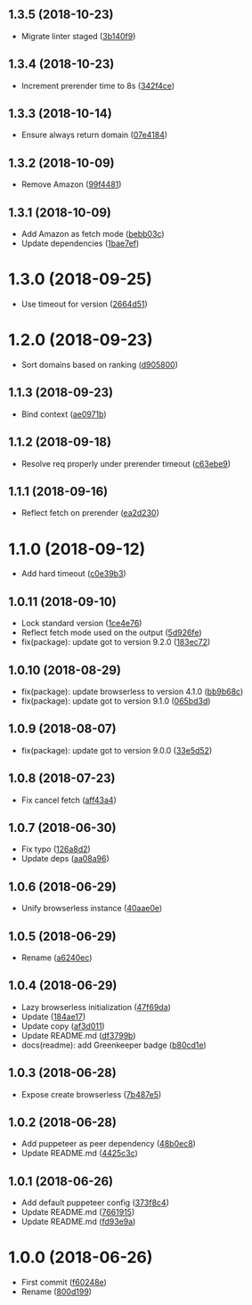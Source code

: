 <a name="1.3.5"></a>
## 1.3.5 (2018-10-23)

* Migrate linter staged ([3b140f9](https://github.com/Kikobeats/html-get/commit/3b140f9))



<a name="1.3.4"></a>
## 1.3.4 (2018-10-23)

* Increment prerender time to 8s ([342f4ce](https://github.com/Kikobeats/html-get/commit/342f4ce))



<a name="1.3.3"></a>
## 1.3.3 (2018-10-14)

* Ensure always return domain ([07e4184](https://github.com/Kikobeats/html-get/commit/07e4184))



<a name="1.3.2"></a>
## 1.3.2 (2018-10-09)

* Remove Amazon ([99f4481](https://github.com/Kikobeats/html-get/commit/99f4481))



<a name="1.3.1"></a>
## 1.3.1 (2018-10-09)

* Add Amazon as fetch mode ([bebb03c](https://github.com/Kikobeats/html-get/commit/bebb03c))
* Update dependencies ([1bae7ef](https://github.com/Kikobeats/html-get/commit/1bae7ef))



<a name="1.3.0"></a>
# 1.3.0 (2018-09-25)

* Use timeout for  version ([2664d51](https://github.com/Kikobeats/html-get/commit/2664d51))



<a name="1.2.0"></a>
# 1.2.0 (2018-09-23)

* Sort domains based on ranking ([d905800](https://github.com/Kikobeats/html-get/commit/d905800))



<a name="1.1.3"></a>
## 1.1.3 (2018-09-23)

* Bind context ([ae0971b](https://github.com/Kikobeats/html-get/commit/ae0971b))



<a name="1.1.2"></a>
## 1.1.2 (2018-09-18)

* Resolve req properly under prerender timeout ([c63ebe9](https://github.com/Kikobeats/html-get/commit/c63ebe9))



<a name="1.1.1"></a>
## 1.1.1 (2018-09-16)

* Reflect fetch on prerender ([ea2d230](https://github.com/Kikobeats/html-get/commit/ea2d230))



<a name="1.1.0"></a>
# 1.1.0 (2018-09-12)

* Add hard timeout ([c0e39b3](https://github.com/Kikobeats/html-get/commit/c0e39b3))



<a name="1.0.11"></a>
## 1.0.11 (2018-09-10)

* Lock standard version ([1ce4e76](https://github.com/Kikobeats/html-get/commit/1ce4e76))
* Reflect fetch mode used on the output ([5d926fe](https://github.com/Kikobeats/html-get/commit/5d926fe))
* fix(package): update got to version 9.2.0 ([183ec72](https://github.com/Kikobeats/html-get/commit/183ec72))



<a name="1.0.10"></a>
## 1.0.10 (2018-08-29)

* fix(package): update browserless to version 4.1.0 ([bb9b68c](https://github.com/Kikobeats/html-get/commit/bb9b68c))
* fix(package): update got to version 9.1.0 ([065bd3d](https://github.com/Kikobeats/html-get/commit/065bd3d))



<a name="1.0.9"></a>
## 1.0.9 (2018-08-07)

* fix(package): update got to version 9.0.0 ([33e5d52](https://github.com/Kikobeats/html-get/commit/33e5d52))



<a name="1.0.8"></a>
## 1.0.8 (2018-07-23)

* Fix cancel fetch ([aff43a4](https://github.com/Kikobeats/html-get/commit/aff43a4))



<a name="1.0.7"></a>
## 1.0.7 (2018-06-30)

* Fix typo ([126a8d2](https://github.com/Kikobeats/html-get/commit/126a8d2))
* Update deps ([aa08a96](https://github.com/Kikobeats/html-get/commit/aa08a96))



<a name="1.0.6"></a>
## 1.0.6 (2018-06-29)

* Unify browserless instance ([40aae0e](https://github.com/Kikobeats/html-get/commit/40aae0e))



<a name="1.0.5"></a>
## 1.0.5 (2018-06-29)

* Rename ([a6240ec](https://github.com/Kikobeats/html-get/commit/a6240ec))



<a name="1.0.4"></a>
## 1.0.4 (2018-06-29)

* Lazy browserless initialization ([47f69da](https://github.com/Kikobeats/html-get/commit/47f69da))
* Update ([184ae17](https://github.com/Kikobeats/html-get/commit/184ae17))
* Update copy ([af3d011](https://github.com/Kikobeats/html-get/commit/af3d011))
* Update README.md ([df3799b](https://github.com/Kikobeats/html-get/commit/df3799b))
* docs(readme): add Greenkeeper badge ([b80cd1e](https://github.com/Kikobeats/html-get/commit/b80cd1e))



<a name="1.0.3"></a>
## 1.0.3 (2018-06-28)

* Expose create browserless ([7b487e5](https://github.com/Kikobeats/html-get/commit/7b487e5))



<a name="1.0.2"></a>
## 1.0.2 (2018-06-28)

* Add puppeteer as peer dependency ([48b0ec8](https://github.com/Kikobeats/html-get/commit/48b0ec8))
* Update README.md ([4425c3c](https://github.com/Kikobeats/html-get/commit/4425c3c))



<a name="1.0.1"></a>
## 1.0.1 (2018-06-26)

* Add default puppeteer config ([373f8c4](https://github.com/Kikobeats/html-get/commit/373f8c4))
* Update README.md ([7661915](https://github.com/Kikobeats/html-get/commit/7661915))
* Update README.md ([fd93e9a](https://github.com/Kikobeats/html-get/commit/fd93e9a))



<a name="1.0.0"></a>
# 1.0.0 (2018-06-26)

* First commit ([f60248e](https://github.com/Kikobeats/html-get/commit/f60248e))
* Rename ([800d199](https://github.com/Kikobeats/html-get/commit/800d199))



